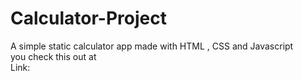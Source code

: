 # Calculator-Project
A simple static calculator app made with HTML , CSS and Javascript
<br>
you check this out at 
<br>
Link: 
